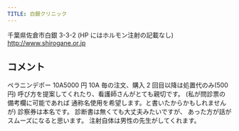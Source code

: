 ```yaml
---
TITLE: 白銀クリニック
---
```


千葉県佐倉市白銀 3-3-2
(HP にはホルモン注射の記載なし)
<http://www.shirogane.or.jp>
## コメント
ペラニンデポー 10A5000 円
10A 毎の注文、購入
2 回目以降は処置代のみ(500 円)
呼び方を提案してくれたり、看護師さんがとても親切です。 (私が問診票の備考欄に可能であれば
通称名使用を希望します。と書いたからかもしれませんが) 診察券は本名です。
診断書は無くても大丈夫みたいですが、
あった方が話がスムーズになると思います。
注射自体は男性の先生がしてくれます。
